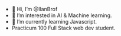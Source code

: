 - 👋 Hi, I’m @IlanBrof
- 👀 I’m interested in AI & Machine learning.
- 🌱 I’m currently learning Javascript.
- Practicum 100 Full Stack web dev student.

<!---
IlanBrof/IlanBrof is a ✨ special ✨ repository because its `README.md` (this file) appears on your GitHub profile.
You can click the Preview link to take a look at your changes.
--->
